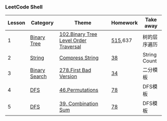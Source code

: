 ### LeetCode Shell


| Lesson | Category | Theme | Homework | Take away |
|--------| -------- | ----- | -------- | --------- |
|1|[Binary Tree](https://github.com/LegoGao/LC4651/tree/master/Binary%20Tree)|[102.Binary Tree Level Order Traversal](https://github.com/LegoGao/LC4651/blob/master/Binary%20Tree/L1_102_Binary%20Tree%20Level%20Order%20Traversal.java)|[515](https://github.com/LegoGao/LC4651/blob/master/Binary%20Tree/L1_HW_515_Find%20Largest%20Value%20in%20Each%20Tree%20Row.java),637|树的层序遍历|
|2|[String](https://github.com/LegoGao/LC4651/tree/master/String)|[Compress String](https://github.com/LegoGao/LC4651/blob/master/String/L2_compressString.java)|[38](https://github.com/LegoGao/LC4651/blob/master/String/L2_HW_38_Count%20and%20Say.java)|String Count|
|3|[Binary Search](https://github.com/LegoGao/LC4651/tree/master/Binary%20Search)|[278.First Bad Version](https://github.com/LegoGao/LC4651/blob/master/Binary%20Search/L3_278_First%20Bad%20Version.java)|[34](https://github.com/LegoGao/LC4651/blob/master/Binary%20Search/L3_HW_34.Search%20for%20a%20Range.java)|二分模板|
|4|[DFS](https://github.com/LegoGao/LC4651/tree/master/DFS)|[46.Permutations](https://github.com/LegoGao/LC4651/blob/master/DFS/L3_46_Permutations.java)|[78](https://github.com/LegoGao/LC4651/blob/master/DFS/L4_HW_78_Subsets.java)|DFS模板|
|5|[DFS](https://github.com/LegoGao/LC4651/tree/master/DFS)|[39. Combination Sum](https://github.com/LegoGao/LC4651/blob/master/DFS/L3_46_Permutations.java)|[78](https://github.com/LegoGao/LC4651/blob/master/DFS/L4_HW_78_Subsets.java)|DFS模板|
